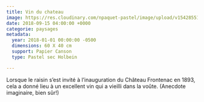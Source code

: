 ```yaml
---
title: Vin du chateau
image: https://res.cloudinary.com/npaquet-pastel/image/upload/v1542855191/vin-du-chateau.jpg
date: 2018-09-15 04:00:00 +0000
categorie: paysages
metadata:
  year: 2018-01-01 00:00:00 -0500
  dimensions: 60 X 40 cm
  support: Papier Canson
  type: Pastel sec Holbein

---
```

Lorsque le raisin s’est invité à l’inauguration du Château Frontenac en 1893, cela a donné lieu à un excellent vin qui a vieilli dans la voûte. (Anecdote imaginaire, bien sûr!)